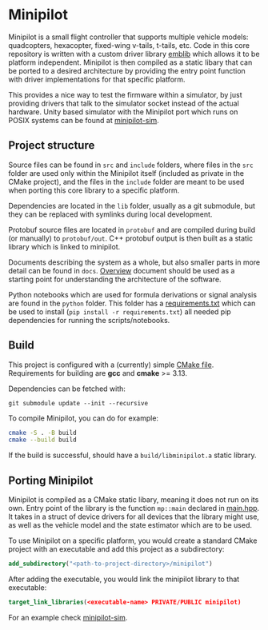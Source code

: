 # Minipilot

Minipilot is a small flight controller that supports multiple vehicle models: quadcopters, hexacopter, fixed-wing v-tails, t-tails, etc. Code in this core repository is written with a custom driver library [emblib](https://github.com/lterzic/emblib) which allows it to be platform independent. Minipilot is then compiled as a static libary that can be ported to a desired architecture by providing the entry point function with driver implementations for that specific platform.

This provides a nice way to test the firmware within a simulator, by just providing drivers that talk to the simulator socket instead of the actual hardware. Unity based simulator with the Minipilot port which runs on POSIX systems can be found at [minipilot-sim](https://github.com/lterzic/minipilot-sim).

## Project structure
Source files can be found in `src` and `include` folders, where files in the `src` folder are used only within the Minipilot itself (included as private in the CMake project), and the files in the `include` folder are meant to be used when porting this core library to a specific platform.

Dependencies are located in the `lib` folder, usually as a git submodule, but they can be replaced with symlinks during local development.

Protobuf source files are located in `protobuf` and are compiled during build (or manually) to `protobuf/out`. C++ protobuf output is then built as a static library which is linked to minipilot.

Documents describing the system as a whole, but also smaller parts in more detail can be found in `docs`. [Overview](docs/Overview.md) document should be used as a starting point for understanding the architecture of the software.

Python notebooks which are used for formula derivations or signal analysis are found in the `python` folder. This folder has a [requirements.txt](python/requirements.txt) which can be used to install (`pip install -r requirements.txt`) all needed pip dependencies for running the scripts/notebooks.

## Build
This project is configured with a (currently) simple [CMake file](CMakeLists.txt).
Requirements for building are **gcc** and **cmake** >= 3.13.

Dependencies can be fetched with:
```
git submodule update --init --recursive
```

To compile Minipilot, you can do for example:
```sh
cmake -S . -B build
cmake --build build
```

If the build is successful, should have a `build/libminipilot.a` static library.

## Porting Minipilot
Minipilot is compiled as a CMake static libary, meaning it does not run on its own. Entry point of the library is the function `mp::main` declared in [main.hpp](include/mp/main.hpp). It takes in a struct of device drivers for all devices that the library might use, as well as the vehicle model and the state estimator which are to be used.

To use Minipilot on a specific platform, you would create a standard CMake project with an executable and add this project as a subdirectory:
```CMake
add_subdirectory("<path-to-project-directory>/minipilot")
```
After adding the executable, you would link the minipilot library to that executable:
```CMake
target_link_libraries(<executable-name> PRIVATE/PUBLIC minipilot)
```
For an example check [minipilot-sim](https://github.com/lterzic/minipilot-sim).
